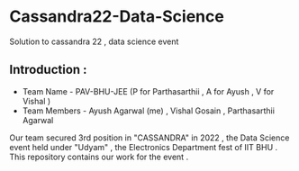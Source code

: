 # Cassandra22-Data-Science
Solution to cassandra 22 , data science event 

## Introduction :

* Team Name - PAV-BHU-JEE (P for Parthasarthii , A for Ayush , V for Vishal ) 
* Team Members - Ayush Agarwal (me) , Vishal Gosain , Parthasarthii Agarwal 

Our team secured 3rd position in "CASSANDRA" in 2022 , the Data Science event held under "Udyam" , the Electronics Department fest of IIT BHU . This repository contains our work for the event .


